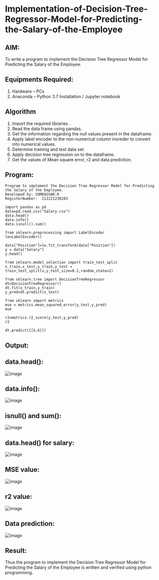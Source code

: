 # Implementation-of-Decision-Tree-Regressor-Model-for-Predicting-the-Salary-of-the-Employee

## AIM:
To write a program to implement the Decision Tree Regressor Model for Predicting the Salary of the Employee.

## Equipments Required:
1. Hardware – PCs
2. Anaconda – Python 3.7 Installation / Jupyter notebook

## Algorithm
1. Import the required libraries .
2. Read the data frame using pandas.
3. Get the information regarding the null values present in the dataframe.
4. Apply label encoder to the non-numerical column inoreder to convert into numerical values.
5. Determine training and test data set.
6. Apply decision tree regression on to the dataframe.
7. Get the values of Mean square error, r2 and data prediction.
## Program:
```
Program to implement the Decision Tree Regressor Model for Predicting the Salary of the Employee.
Developed by: SOMEASVAR.R
RegisterNumber:  212221230103
```
```
import pandas as pd
data=pd.read_csv("Salary.csv")
data.head()
data.info()
data.isnull().sum()

from sklearn.preprocessing import LabelEncoder
le=LabelEncoder()

data["Position"]=le.fit_transform(data["Position"])
y = data["Salary"]
y.head()

from sklearn.model_selection import train_test_split
x_train,x_test,y_train,y_test = train_test_split(x,y,test_size=0.2,random_state=2)

from sklearn.tree import DecisionTreeRegressor
dt=DecisionTreeRegressor()
dt.fit(x_train,y_train)
y_pred=dt.predict(x_test)

from sklearn import metrics
mse = metrics.mean_squared_error(y_test,y_pred)
mse

r2=metrics.r2_score(y_test,y_pred)
r2

dt.predict([[5,6]])
```

## Output:
## data.head():
![image](https://github.com/SOMEASVAR/Implementation-of-Decision-Tree-Regressor-Model-for-Predicting-the-Salary-of-the-Employee/assets/93434149/28c6a7c9-e262-4ebc-ae4a-bdb804234370)

## data.info():
![image](https://github.com/SOMEASVAR/Implementation-of-Decision-Tree-Regressor-Model-for-Predicting-the-Salary-of-the-Employee/assets/93434149/a8e42ffb-8c98-4499-8d78-72cf7232af96)

## isnull() and sum():
![image](https://github.com/SOMEASVAR/Implementation-of-Decision-Tree-Regressor-Model-for-Predicting-the-Salary-of-the-Employee/assets/93434149/63bcba94-bf2c-4a8d-98db-b3ad0e485a10)

## data.head() for salary:
![image](https://github.com/SOMEASVAR/Implementation-of-Decision-Tree-Regressor-Model-for-Predicting-the-Salary-of-the-Employee/assets/93434149/e1916232-103c-4e61-9525-28f8023dc52c)

## MSE value:
![image](https://github.com/SOMEASVAR/Implementation-of-Decision-Tree-Regressor-Model-for-Predicting-the-Salary-of-the-Employee/assets/93434149/de3d3ea5-f16b-401a-acec-c5b541a09c60)

## r2 value:
![image](https://github.com/SOMEASVAR/Implementation-of-Decision-Tree-Regressor-Model-for-Predicting-the-Salary-of-the-Employee/assets/93434149/0a263b34-f482-4370-a052-49428cd1d50b)

## Data prediction:
![image](https://github.com/SOMEASVAR/Implementation-of-Decision-Tree-Regressor-Model-for-Predicting-the-Salary-of-the-Employee/assets/93434149/39891e38-299c-4b27-b625-33cb0334a6c9)



## Result:
Thus the program to implement the Decision Tree Regressor Model for Predicting the Salary of the Employee is written and verified using python programming.
